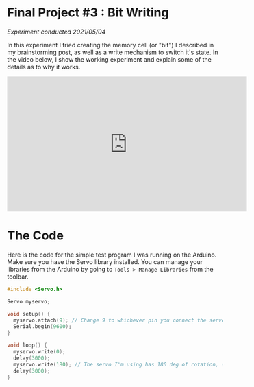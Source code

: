 # Final Project #3 : Bit Writing
*Experiment conducted 2021/05/04*

In this experiment I tried creating the memory cell (or "bit") I described in my brainstorming post, as well as a write mechanism to switch it's state. In the video below, I show the working experiment and explain some of the details as to why it works.

<iframe width="560" height="315" src="https://www.youtube.com/embed/Q-c1Pv9i7H4" title="YouTube video player" frameborder="0" allow="accelerometer; autoplay; clipboard-write; encrypted-media; gyroscope; picture-in-picture" allowfullscreen></iframe>

# The Code
Here is the code for the simple test program I was running on the Arduino. Make sure you have the Servo library installed. You can manage your libraries from the Arduino by going to `Tools > Manage Libraries` from the toolbar.

```cpp
#include <Servo.h>

Servo myservo;

void setup() {
  myservo.attach(9); // Change 9 to whichever pin you connect the servo to
  Serial.begin(9600);
}

void loop() {
  myservo.write(0);
  delay(3000);
  myservo.write(180); // The servo I'm using has 180 deg of rotation, so writing 180 will make it swing as far as it will go
  delay(3000);
}
```
